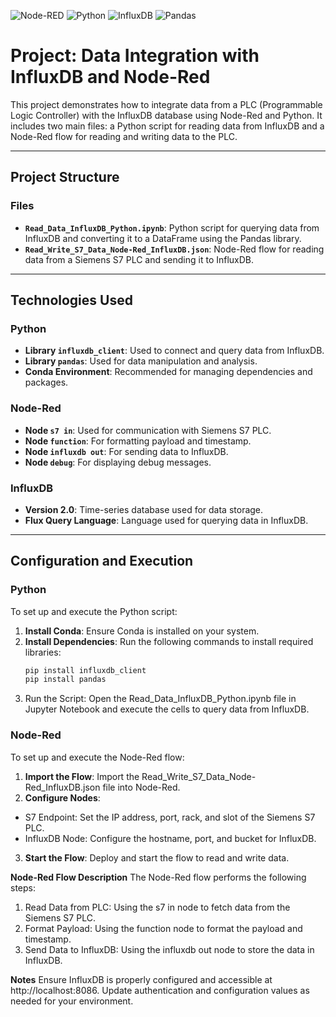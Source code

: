 ![Node-RED](https://img.shields.io/badge/Node--RED-%238F0000.svg?style=for-the-badge&logo=node-red&logoColor=white) 
![Python](https://img.shields.io/badge/python-3670A0?style=for-the-badge&logo=python&logoColor=ffdd54) 
![InfluxDB](https://img.shields.io/badge/InfluxDB-22ADF6?style=for-the-badge&logo=InfluxDB&logoColor=white) ![Pandas](https://img.shields.io/badge/pandas-%23150458.svg?style=for-the-badge&logo=pandas&logoColor=white)

# Project: Data Integration with InfluxDB and Node-Red

This project demonstrates how to integrate data from a PLC (Programmable Logic Controller) with the InfluxDB database using Node-Red and Python. It includes two main files: a Python script for reading data from InfluxDB and a Node-Red flow for reading and writing data to the PLC.

---

## Project Structure

### Files
- **`Read_Data_InfluxDB_Python.ipynb`**: Python script for querying data from InfluxDB and converting it to a DataFrame using the Pandas library.
- **`Read_Write_S7_Data_Node-Red_InfluxDB.json`**: Node-Red flow for reading data from a Siemens S7 PLC and sending it to InfluxDB.

---

## Technologies Used

### Python
- **Library `influxdb_client`**: Used to connect and query data from InfluxDB.
- **Library `pandas`**: Used for data manipulation and analysis.
- **Conda Environment**: Recommended for managing dependencies and packages.

### Node-Red
- **Node `s7 in`**: Used for communication with Siemens S7 PLC.
- **Node `function`**: For formatting payload and timestamp.
- **Node `influxdb out`**: For sending data to InfluxDB.
- **Node `debug`**: For displaying debug messages.

### InfluxDB
- **Version 2.0**: Time-series database used for data storage.
- **Flux Query Language**: Language used for querying data in InfluxDB.

---

## Configuration and Execution

### Python
To set up and execute the Python script:
1. **Install Conda**: Ensure Conda is installed on your system.
2. **Install Dependencies**: Run the following commands to install required libraries:
   ```bash
   pip install influxdb_client
   pip install pandas

3. Run the Script: Open the Read_Data_InfluxDB_Python.ipynb file in Jupyter Notebook and execute the cells to query data from InfluxDB.


### Node-Red
To set up and execute the Node-Red flow:

1. **Import the Flow**: Import the Read_Write_S7_Data_Node-Red_InfluxDB.json file into Node-Red.
2. **Configure Nodes**:
- S7 Endpoint: Set the IP address, port, rack, and slot of the Siemens S7 PLC.
- InfluxDB Node: Configure the hostname, port, and bucket for InfluxDB.
3. **Start the Flow**: Deploy and start the flow to read and write data.

**Node-Red Flow Description**
The Node-Red flow performs the following steps:

1. Read Data from PLC: Using the s7 in node to fetch data from the Siemens S7 PLC.
2. Format Payload: Using the function node to format the payload and timestamp.
3. Send Data to InfluxDB: Using the influxdb out node to store the data in InfluxDB.

**Notes**
Ensure InfluxDB is properly configured and accessible at http://localhost:8086.
Update authentication and configuration values as needed for your environment.